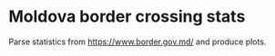 # Moldova border crossing stats

Parse statistics from https://www.border.gov.md/ and produce plots. 